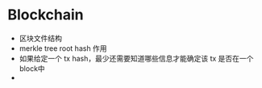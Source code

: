 # Blockchain

+ 区块文件结构
+ merkle tree root hash 作用
+ 如果给定一个 tx hash，最少还需要知道哪些信息才能确定该 tx 是否在一个block中
+ 
